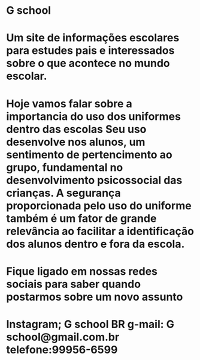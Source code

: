 <html>
   <h1>G school</h1>
  <h1>Um site de informações escolares para estudes pais e interessados sobre o que acontece no mundo escolar. </h1>
</html>
   <html><h1>Hoje vamos falar sobre a importancia do uso dos uniformes dentro das escolas
   Seu uso desenvolve nos alunos, um sentimento de pertencimento ao grupo, fundamental no desenvolvimento psicossocial das crianças. A segurança proporcionada pelo uso do uniforme também é um fator de grande relevância ao facilitar a identificação dos alunos dentro e fora da escola.</h1>
   </html>
<html><h1>Fique ligado em nossas redes sociais para saber quando postarmos sobre um novo assunto</h1> 
<h1>Instagram; G school BR
g-mail: G school@gmail.com.br
telefone:99956-6599 </h1>
